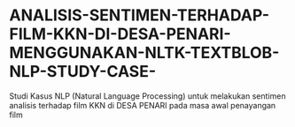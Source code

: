 # ANALISIS-SENTIMEN-TERHADAP-FILM-KKN-DI-DESA-PENARI-MENGGUNAKAN-NLTK-TEXTBLOB-NLP-STUDY-CASE-
Studi Kasus NLP (Natural Language Processing) untuk melakukan sentimen analisis terhadap film KKN di DESA PENARI pada masa awal penayangan film
